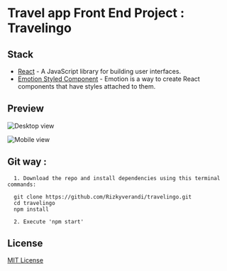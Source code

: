 # Travel app Front End Project : Travelingo

## Stack
- [React](https://reactjs.org/) - A JavaScript library for building user interfaces.
- [Emotion Styled Component](https://emotion.sh/docs/styled) - Emotion is a way to create React components that have styles attached to them.

## Preview
![Desktop view](https://user-images.githubusercontent.com/72022082/168480475-fab6a0d1-571f-479e-95e0-808f797351a5.png)

![Mobile view](https://user-images.githubusercontent.com/72022082/168480753-bffbc3f4-a634-441f-a17d-5233af333b51.png)

## Git way :
```
  1. Download the repo and install dependencies using this terminal commands:
```
```
  git clone https://github.com/Rizkyverandi/travelingo.git
  cd travelingo
  npm install
```
```
  2. Execute 'npm start' 
```
## License
[MIT License](https://choosealicense.com/licenses/mit/)





 
